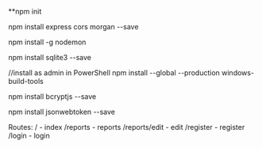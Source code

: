 **npm init

npm install express cors morgan --save

npm install -g nodemon

npm install sqlite3 --save

//install as admin in PowerShell
npm install --global --production windows-build-tools

npm install bcryptjs --save

npm install jsonwebtoken --save

Routes:
/ - index
/reports - reports
/reports/edit - edit
/register - register
/login - login
